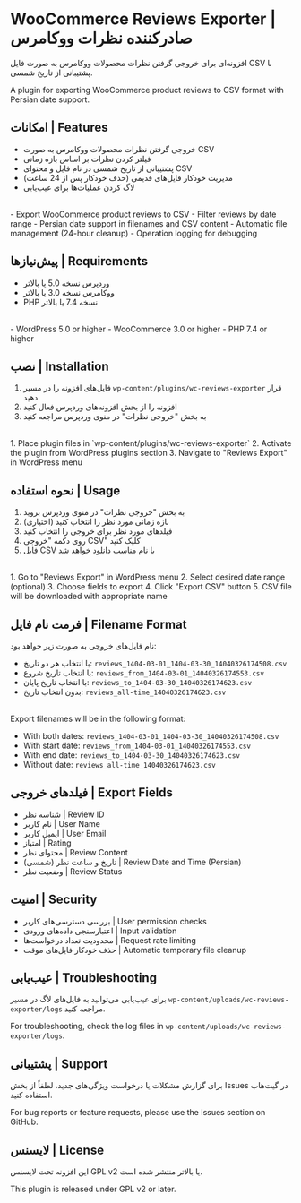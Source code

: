 # WooCommerce Reviews Exporter | صادرکننده نظرات ووکامرس

افزونه‌ای برای خروجی گرفتن نظرات محصولات ووکامرس به صورت فایل CSV با پشتیبانی از تاریخ شمسی.

A plugin for exporting WooCommerce product reviews to CSV format with Persian date support.

## امکانات | Features

- خروجی گرفتن نظرات محصولات ووکامرس به صورت CSV
- فیلتر کردن نظرات بر اساس بازه زمانی
- پشتیبانی از تاریخ شمسی در نام فایل و محتوای CSV
- مدیریت خودکار فایل‌های قدیمی (حذف خودکار پس از 24 ساعت)
- لاگ کردن عملیات‌ها برای عیب‌یابی
<br>
- Export WooCommerce product reviews to CSV
- Filter reviews by date range
- Persian date support in filenames and CSV content
- Automatic file management (24-hour cleanup)
- Operation logging for debugging

## پیش‌نیازها | Requirements

- وردپرس نسخه 5.0 یا بالاتر
- ووکامرس نسخه 3.0 یا بالاتر
- PHP نسخه 7.4 یا بالاتر
<br>
- WordPress 5.0 or higher
- WooCommerce 3.0 or higher
- PHP 7.4 or higher

## نصب | Installation

1. فایل‌های افزونه را در مسیر `wp-content/plugins/wc-reviews-exporter` قرار دهید
2. افزونه را از بخش افزونه‌های وردپرس فعال کنید
3. به بخش "خروجی نظرات" در منوی وردپرس مراجعه کنید
<br>
1. Place plugin files in `wp-content/plugins/wc-reviews-exporter`
2. Activate the plugin from WordPress plugins section
3. Navigate to "Reviews Export" in WordPress menu

## نحوه استفاده | Usage

1. به بخش "خروجی نظرات" در منوی وردپرس بروید
2. بازه زمانی مورد نظر را انتخاب کنید (اختیاری)
3. فیلدهای مورد نظر برای خروجی را انتخاب کنید
4. روی دکمه "خروجی CSV" کلیک کنید
5. فایل CSV با نام مناسب دانلود خواهد شد
<br>
1. Go to "Reviews Export" in WordPress menu
2. Select desired date range (optional)
3. Choose fields to export
4. Click "Export CSV" button
5. CSV file will be downloaded with appropriate name

## فرمت نام فایل | Filename Format

نام فایل‌های خروجی به صورت زیر خواهد بود:

- با انتخاب هر دو تاریخ: `reviews_1404-03-01_1404-03-30_14040326174508.csv`
- با انتخاب تاریخ شروع: `reviews_from_1404-03-01_14040326174553.csv`
- با انتخاب تاریخ پایان: `reviews_to_1404-03-30_14040326174623.csv`
- بدون انتخاب تاریخ: `reviews_all-time_14040326174623.csv`
<br>
Export filenames will be in the following format:

- With both dates: `reviews_1404-03-01_1404-03-30_14040326174508.csv`
- With start date: `reviews_from_1404-03-01_14040326174553.csv`
- With end date: `reviews_to_1404-03-30_14040326174623.csv`
- Without date: `reviews_all-time_14040326174623.csv`

## فیلدهای خروجی | Export Fields

- شناسه نظر | Review ID
- نام کاربر | User Name
- ایمیل کاربر | User Email
- امتیاز | Rating
- محتوای نظر | Review Content
- تاریخ و ساعت نظر (شمسی) | Review Date and Time (Persian)
- وضعیت نظر | Review Status

## امنیت | Security

- بررسی دسترسی‌های کاربر | User permission checks
- اعتبارسنجی داده‌های ورودی | Input validation
- محدودیت تعداد درخواست‌ها | Request rate limiting
- حذف خودکار فایل‌های موقت | Automatic temporary file cleanup

## عیب‌یابی | Troubleshooting

برای عیب‌یابی می‌توانید به فایل‌های لاگ در مسیر `wp-content/uploads/wc-reviews-exporter/logs` مراجعه کنید.

For troubleshooting, check the log files in `wp-content/uploads/wc-reviews-exporter/logs`.

## پشتیبانی | Support

برای گزارش مشکلات یا درخواست ویژگی‌های جدید، لطفاً از بخش Issues در گیت‌هاب استفاده کنید.

For bug reports or feature requests, please use the Issues section on GitHub.

## لایسنس | License

این افزونه تحت لایسنس GPL v2 یا بالاتر منتشر شده است.

This plugin is released under GPL v2 or later. 